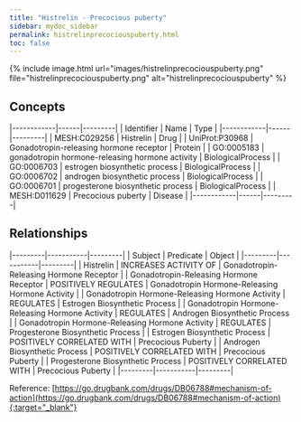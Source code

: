 ```yaml
---
title: "Histrelin - Precocious puberty"
sidebar: mydoc_sidebar
permalink: histrelinprecociouspuberty.html
toc: false 
---
```


{% include image.html url="images/histrelinprecociouspuberty.png" file="histrelinprecociouspuberty.png" alt="histrelinprecociouspuberty" %}

## Concepts

|------------|------|---------|
| Identifier | Name | Type    |
|------------|------|---------|
| MESH:C029256 | Histrelin | Drug |
| UniProt:P30968 | Gonadotropin-releasing hormone receptor | Protein |
| GO:0005183 | gonadotropin hormone-releasing hormone activity | BiologicalProcess |
| GO:0006703 | estrogen biosynthetic process | BiologicalProcess |
| GO:0006702 | androgen biosynthetic process | BiologicalProcess |
| GO:0006701 | progesterone biosynthetic process | BiologicalProcess |
| MESH:D011629 | Precocious puberty | Disease |
|------------|------|---------|

## Relationships

|---------|-----------|---------|
| Subject | Predicate | Object  |
|---------|-----------|---------|
| Histrelin | INCREASES ACTIVITY OF | Gonadotropin-Releasing Hormone Receptor |
| Gonadotropin-Releasing Hormone Receptor | POSITIVELY REGULATES | Gonadotropin Hormone-Releasing Hormone Activity |
| Gonadotropin Hormone-Releasing Hormone Activity | REGULATES | Estrogen Biosynthetic Process |
| Gonadotropin Hormone-Releasing Hormone Activity | REGULATES | Androgen Biosynthetic Process |
| Gonadotropin Hormone-Releasing Hormone Activity | REGULATES | Progesterone Biosynthetic Process |
| Estrogen Biosynthetic Process | POSITIVELY CORRELATED WITH | Precocious Puberty |
| Androgen Biosynthetic Process | POSITIVELY CORRELATED WITH | Precocious Puberty |
| Progesterone Biosynthetic Process | POSITIVELY CORRELATED WITH | Precocious Puberty |
|---------|-----------|---------|

Reference: [https://go.drugbank.com/drugs/DB06788#mechanism-of-action](https://go.drugbank.com/drugs/DB06788#mechanism-of-action){:target="_blank"}